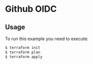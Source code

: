 # Github OIDC

## Usage

To run this example you need to execute:

```bash
$ terraform init
$ terraform plan
$ terraform apply
```
